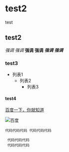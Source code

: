 # test2
test

## test2
*强调*
_强调_
**强调**
__强调__
***强调***
___强调___

### test3
   * 列表1
     + 列表2
       - 列表3
    


#### test4

[百度一下，你就知道](http://www.baidu.com "百度一下")

![百度](http://img07.tooopen.com/images/20170316/tooopen_sy_201956178977.jpg "百度图片")


`
代码代码代码
代码代码代码
`


```
 代码代码代码
 代码代码代码
 
```
